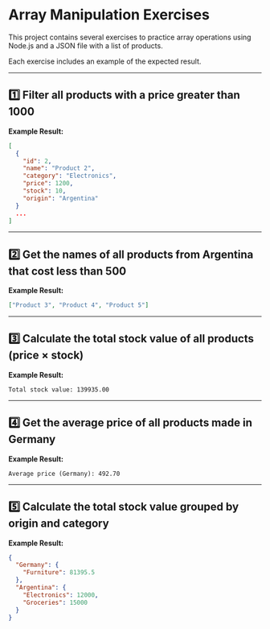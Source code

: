 # Array Manipulation Exercises

This project contains several exercises to practice array operations using Node.js and a JSON file with a list of products.

Each exercise includes an example of the expected result.

---

## 1️⃣ Filter all products with a price greater than 1000

**Example Result:**
```json
[
  {
    "id": 2,
    "name": "Product 2",
    "category": "Electronics",
    "price": 1200,
    "stock": 10,
    "origin": "Argentina"
  }
  ...
]
```

---

## 2️⃣ Get the names of all products from Argentina that cost less than 500

**Example Result:**
```json
["Product 3", "Product 4", "Product 5"]
```

---

## 3️⃣ Calculate the total stock value of all products (price × stock)

**Example Result:**
```
Total stock value: 139935.00
```

---

## 4️⃣ Get the average price of all products made in Germany

**Example Result:**
```
Average price (Germany): 492.70
```

---

## 5️⃣ Calculate the total stock value grouped by origin and category

**Example Result:**
```json
{
  "Germany": {
    "Furniture": 81395.5
  },
  "Argentina": {
    "Electronics": 12000,
    "Groceries": 15000
  }
}
```
